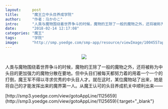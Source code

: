 ```yaml
---
layout:     post
title:      "魔王立中头目养成学院"
author:     "作者：马かのこ"
intro:      "人类与魔物围绕着世界争斗的时候，魔物的王除了一般的魔物之外，还将被称为中头目的更加强力的魔物分散在要地。但中头目们被每天都努力着的用着一个一个的打倒，魔王军不得以寻求优秀的中头目人才。就在这时，某位魔物站了出来，她是将自己的才能发挥出来的魔界第一人。从魔王认可的头目养成机关中顺利出来——"
date:       "2018-02-14 12:17:08"
categories: "魔王"
tags:       "学院"
image:      "http://smp.yoedge.com/smp-app/resource/viewImage/1004557appline.png"
---
```

<div style="text-align: center">
<p><img src="http://smp.yoedge.com/smp-app/resource/viewImage/1004557appline.png"/></p>
</div>
<p class="post-meta">
<span>人类与魔物围绕着世界争斗的时候，魔物的王除了一般的魔物之外，还将被称为中头目的更加强力的魔物分散在要地。但中头目们被每天都努力着的用着一个一个的打倒，魔王军不得以寻求优秀的中头目人才。就在这时，某位魔物站了出来，她是将自己的才能发挥出来的魔界第一人。从魔王认可的头目养成机关中顺利出来——</span>
</p>
[http://smp3.yoedge.com/view/gotoAppLine/1125659](http://smp3.yoedge.com/view/gotoAppLine/1125659){:target="_blank"}



